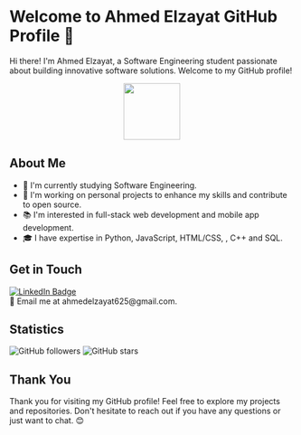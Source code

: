 # Welcome to Ahmed Elzayat GitHub Profile 👋

Hi there! I'm Ahmed Elzayat, a Software Engineering student passionate about building innovative software solutions. Welcome to my GitHub profile!

<div id="header" align="center">
  <img src="https://media.giphy.com/media/M9gbBd9nbDrOTu1Mqx/giphy.gif" width="100"/>
</div>

## About Me

- 🌱 I'm currently studying Software Engineering.
- 💼 I'm working on personal projects to enhance my skills and contribute to open source.
- 📚 I'm interested in full-stack web development and mobile app development.
- 🎓 I have expertise in Python, JavaScript, HTML/CSS, , C++ and SQL.


## Get in Touch
<div id="badges">
  <a href="https://www.linkedin.com/in/ahmed-elzayat-a83047237/">
    <img src="https://img.shields.io/badge/LinkedIn-blue?style=for-the-badge&logo=linkedin&logoColor=white" alt="LinkedIn Badge"/>
  </a>
</div>
📧 Email me at ahmedelzayat625@gmail.com.

## Statistics

![GitHub followers](https://img.shields.io/github/followers/Ahmed-Elzayat112?style=social)
![GitHub stars](https://img.shields.io/github/stars/Ahmed-Elzayat112?style=social)

## Thank You

Thank you for visiting my GitHub profile! Feel free to explore my projects and repositories. Don't hesitate to reach out if you have any questions or just want to chat. 😊


